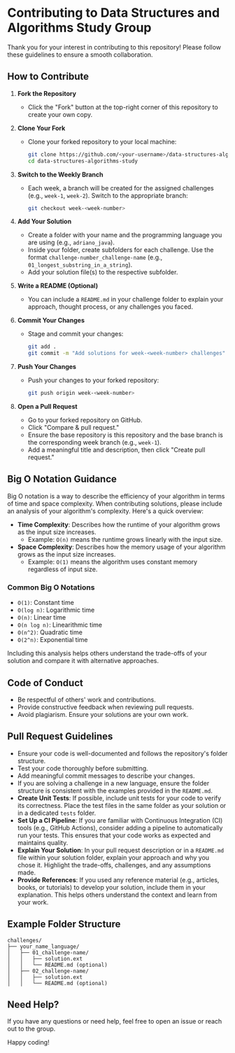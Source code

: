 # Contributing to Data Structures and Algorithms Study Group

Thank you for your interest in contributing to this repository! Please follow these guidelines to ensure a smooth collaboration.

## How to Contribute

1. **Fork the Repository**  
   - Click the "Fork" button at the top-right corner of this repository to create your own copy.

2. **Clone Your Fork**  
   - Clone your forked repository to your local machine:
     ```bash
     git clone https://github.com/<your-username>/data-structures-algorithms-study.git
     cd data-structures-algorithms-study
     ```

3. **Switch to the Weekly Branch**  
   - Each week, a branch will be created for the assigned challenges (e.g., `week-1`, `week-2`). Switch to the appropriate branch:
     ```bash
     git checkout week-<week-number>
     ```

4. **Add Your Solution**  
   - Create a folder with your name and the programming language you are using (e.g., `adriano_java`).
   - Inside your folder, create subfolders for each challenge. Use the format `challenge-number_challenge-name` (e.g., `01_longest_substring_in_a_string`).
   - Add your solution file(s) to the respective subfolder.

5. **Write a README (Optional)**  
   - You can include a `README.md` in your challenge folder to explain your approach, thought process, or any challenges you faced.

6. **Commit Your Changes**  
   - Stage and commit your changes:
     ```bash
     git add .
     git commit -m "Add solutions for week-<week-number> challenges"
     ```

7. **Push Your Changes**  
   - Push your changes to your forked repository:
     ```bash
     git push origin week-<week-number>
     ```

8. **Open a Pull Request**  
   - Go to your forked repository on GitHub.  
   - Click "Compare & pull request."  
   - Ensure the base repository is this repository and the base branch is the corresponding week branch (e.g., `week-1`).  
   - Add a meaningful title and description, then click "Create pull request."

## Big O Notation Guidance

Big O notation is a way to describe the efficiency of your algorithm in terms of time and space complexity. When contributing solutions, please include an analysis of your algorithm's complexity. Here's a quick overview:

- **Time Complexity**: Describes how the runtime of your algorithm grows as the input size increases.
  - Example: `O(n)` means the runtime grows linearly with the input size.
- **Space Complexity**: Describes how the memory usage of your algorithm grows as the input size increases.
  - Example: `O(1)` means the algorithm uses constant memory regardless of input size.

### Common Big O Notations
- `O(1)`: Constant time
- `O(log n)`: Logarithmic time
- `O(n)`: Linear time
- `O(n log n)`: Linearithmic time
- `O(n^2)`: Quadratic time
- `O(2^n)`: Exponential time

Including this analysis helps others understand the trade-offs of your solution and compare it with alternative approaches.

## Code of Conduct

- Be respectful of others' work and contributions.
- Provide constructive feedback when reviewing pull requests.
- Avoid plagiarism. Ensure your solutions are your own work.

## Pull Request Guidelines

- Ensure your code is well-documented and follows the repository's folder structure.
- Test your code thoroughly before submitting.
- Add meaningful commit messages to describe your changes.
- If you are solving a challenge in a new language, ensure the folder structure is consistent with the examples provided in the `README.md`.
- **Create Unit Tests**: If possible, include unit tests for your code to verify its correctness. Place the test files in the same folder as your solution or in a dedicated `tests` folder.
- **Set Up a CI Pipeline**: If you are familiar with Continuous Integration (CI) tools (e.g., GitHub Actions), consider adding a pipeline to automatically run your tests. This ensures that your code works as expected and maintains quality.
- **Explain Your Solution**: In your pull request description or in a `README.md` file within your solution folder, explain your approach and why you chose it. Highlight the trade-offs, challenges, and any assumptions made.
- **Provide References**: If you used any reference material (e.g., articles, books, or tutorials) to develop your solution, include them in your explanation. This helps others understand the context and learn from your work.

## Example Folder Structure

```
challenges/
├── your_name_language/
│   ├── 01_challenge-name/
│   │   ├── solution.ext
│   │   └── README.md (optional)
│   ├── 02_challenge-name/
│   │   ├── solution.ext
│   │   └── README.md (optional)
```

## Need Help?

If you have any questions or need help, feel free to open an issue or reach out to the group.

Happy coding!